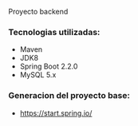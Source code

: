 
Proyecto backend 

### Tecnologias utilizadas:
- Maven
- JDK8
- Spring Boot 2.2.0
- MySQL 5.x

### Generacion del proyecto base:
-  https://start.spring.io/


